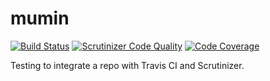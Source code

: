 mumin
=====

[![Build Status](https://travis-ci.org/mosbth/mumin.svg?branch=master)](https://travis-ci.org/mosbth/mumin)
[![Scrutinizer Code Quality](https://scrutinizer-ci.com/g/mosbth/mumin/badges/quality-score.png?s=d21644feafabef69d88645aab4f6f477c4cf7a53)](https://scrutinizer-ci.com/g/mosbth/mumin/)
[![Code Coverage](https://scrutinizer-ci.com/g/mosbth/mumin/badges/coverage.png?s=b166bd5ee057fe14a53b3b3fd10d5668708949b3)](https://scrutinizer-ci.com/g/mosbth/mumin/)

Testing to integrate a repo with Travis CI and Scrutinizer.
